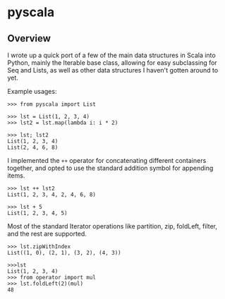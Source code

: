 # pyscala

## Overview

I wrote up a quick port of a few of the main data structures in Scala into Python, mainly the
Iterable base class, allowing for easy subclassing for Seq and Lists, as well as other data
structures I haven't gotten around to yet.

Example usages:
```python3
>>> from pyscala import List

>>> lst = List(1, 2, 3, 4)
>>> lst2 = lst.map(lambda i: i * 2)

>>> lst; lst2
List(1, 2, 3, 4)
List(2, 4, 6, 8)

```

I implemented the `++` operator for concatenating different containers together, and opted to use
the standard addition symbol for appending items.

```python3
>>> lst ++ lst2
List(1, 2, 3, 4, 2, 4, 6, 8)

>>> lst + 5
List(1, 2, 3, 4, 5)
```


Most of the standard Iterator operations like partition, zip, foldLeft, filter, and the rest are supported.
```python3
>>> lst.zipWithIndex
List((1, 0), (2, 1), (3, 2), (4, 3))

>>>lst
List(1, 2, 3, 4)
>>> from operator import mul
>>> lst.foldLeft(2)(mul)
48
```
